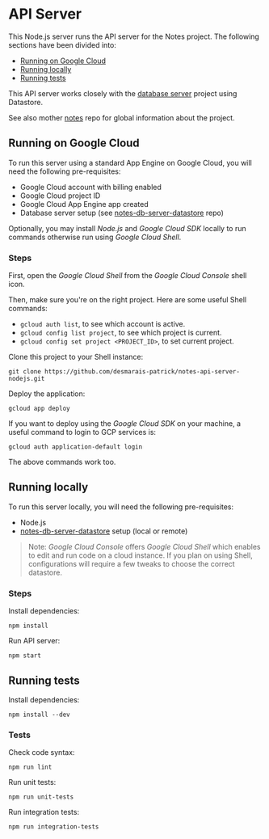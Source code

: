 # API Server

This Node.js server runs the API server for the Notes project.
The following sections have been divided into:

 - [Running on Google Cloud](#running-on-google-cloud)
 - [Running locally](#running-locally)
 - [Running tests](#running-tests)

This API server works closely with the [database server](/desmarais-patrick/notes-db-server-datastore) project using Datastore.

See also mother [notes](/desmarais-patrick/notes) repo for global information about the project.

## Running on Google Cloud

To run this server using a standard App Engine on Google Cloud,
you will need the following pre-requisites:

 - Google Cloud account with billing enabled
 - Google Cloud project ID
 - Google Cloud App Engine app created
 - Database server setup (see [notes-db-server-datastore](/desmarais-patrick/notes-db-server-datastore) repo)

Optionally, you may install *Node.js* and *Google Cloud SDK* locally to run commands otherwise run using *Google Cloud Shell*.

### Steps

First, open the *Google Cloud Shell* from the *Google Cloud Console* shell icon.

Then, make sure you're on the right project.
Here are some useful Shell commands:

 * `gcloud auth list`, to see which account is active.
 * `gcloud config list project`, to see which project is current.
 * `gcloud config set project <PROJECT_ID>`, to set current project.

Clone this project to your Shell instance:

```
git clone https://github.com/desmarais-patrick/notes-api-server-nodejs.git
```

Deploy the application:

```
gcloud app deploy
```

<!-- TODO Versioning considerations. -->
<!-- TODO Configuration considerations, ex. Datastore, demo environment. -->
<!-- TODO Describe demo version with rate limiting (1000 requests or 100KB per hour) + reset every hour. -->
<!-- TODO Clean-up considerations, ex. remove older versions, remove altogether. -->

If you want to deploy using the *Google Cloud SDK* on your machine, a useful command to login to GCP services is:

```
gcloud auth application-default login
```

The above commands work too.

## Running locally

To run this server locally, you will need the following pre-requisites:

 - Node.js
 - [notes-db-server-datastore](/desmarais-patrick/notes-db-server-datastore) setup (local or remote)

<!-- TODO Configuration considerations, ex. Datastore emulator, remote Datastore, development environment, demo environment, test environment. -->
<!-- TODO Fixture considerations, ex. link to database project. -->
<!-- TODO Cleanup considerations, ex. remove emulator. -->

> Note: *Google Cloud Console* offers *Google Cloud Shell* which enables to edit and run code on a cloud instance. If you plan on using Shell, configurations will require a few tweaks to choose the correct datastore.

<!-- TODO Open API documentation, such as Open-API user interface. -->

### Steps

Install dependencies:

```
npm install
```

Run API server:

```
npm start
```

## Running tests

Install dependencies:

```
npm install --dev
```

### Tests

Check code syntax:

```
npm run lint
```

Run unit tests:

```
npm run unit-tests
```

Run integration tests:

```
npm run integration-tests
```

<!-- TODO Environment considerations, ex. run tests on dev, demo, prod. -->
<!-- TODO Describe what I mean by automated tests, level of details into writing tests. -->
